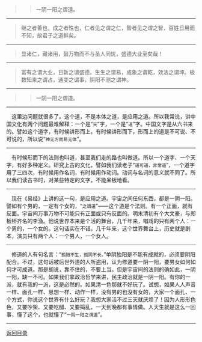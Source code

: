 > > 一阴一阳之谓道。
___
> 继之者善也，成之者性也，仁者见之谓之仁，智者见之谓之智，百姓日用而不知，故君子之道鲜矣。
___
> 显诸仁，藏诸用，鼓万物而不与圣人同忧，盛德大业至矣哉！
___
> 富有之谓大业，日新之谓盛德。生生之谓易，成象之谓乾，效法之谓坤。极数知来之谓占，通变之谓事，阴阳不测之谓神。
___
> > 一阴一阳之谓道。
___
&emsp;这里边问题就很多了。这个道，不是本体之道，是应用之道。所以我常说，讲中国文化有两个问题最难解释：一个是“``天``”字，一个是“``道``”字。中国文字是从六书来的。譬如这个道字，有时候讲形而上，有时候讲形而下，形而上的道是不可说、不可说的，所以说“``神无方而易无体``”。
___
&emsp;有时候形而下的法则也叫道，甚至我们走的路也叫做道。所以一个道字、一个天字，有好多种定义。研究上古的文化，譬如我们读老子“``道可道，非常道``”，一个道字用了三四次，有时候用作名词，有时候用作动词。动词与名词的意义就不同了。所以我们读古书时，对某些特定的文字，不能呆板地看。
___
&emsp;现在《易经》上讲的这一句，是应用之道。宇宙之间任何东西，都是一阴一阳。譬如有个男的，一定有个女的，“``之谓道``”——这个道是个法则。有一个正面，就有反面。宇宙间万事万物不可能只有正面或只有反面的。明末清初有个大文豪，与郑板桥齐名的李渔。他说世界本来是个活的舞台，几千年来，唱戏的只有两个人：一个男的，一个女的。这句话实在不错。几千年来，这个世界舞台上，历史就是剧本，演员只有两个人：一个男人，一个女人。
___
&emsp;修道的人有句名言：“``孤阳不生，孤阴不长。``”单阴独阳是不能有成就的，必须要阴阳配合。不过，这句话被后世外道的人所盗用，认为修道要一阴一阳，要男女如何如何才可成道。那是胡说，靠不住的，不要上当。但是宇宙间的法则的确如此，一阴一阳，缺一不可。如果我们拿政治哲学来讲，民主政治就是一阴一阳。有你的一派，就有我的一派，这是必然的。如果清一色那就不好玩了。试想，如果人人声音一样、面孔一样、思想一样、动作一样，没有男的也没有女的，大家一个面孔、一个方式，你说这个世界有什么好玩？我想大家活不过三天就厌烦了！因为人形形色色，又要吵架、又要吃醋、又要捣乱，一天到晚都有事情做。人天生就是这么一回事，懂了这个，也就懂了“``一阴一阳之谓道``”。
___
[返回目录](../../master/README.md#目录)
